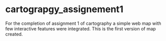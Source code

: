 # cartograpgy_assignement1
For the completion of assignment 1 of cartography a simple web map with few interactive features were integrated. This is the first version of map created.

